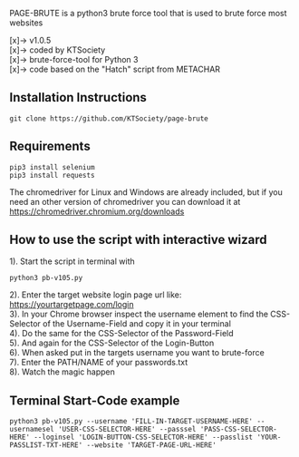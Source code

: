 PAGE-BRUTE is a python3 brute force tool that is used to brute force most websites

 [x]-> v1.0.5<br>
 [x]-> coded by KTSociety<br>
 [x]-> brute-force-tool for Python 3<br>
 [x]-> code based on the "Hatch" script from METACHAR<br>
 
## Installation Instructions
```
git clone https://github.com/KTSociety/page-brute
```

## Requirements
```
pip3 install selenium
pip3 install requests
```
The chromedriver for Linux and Windows are already included, but if you need an other version of chromedriver you can download it at https://chromedriver.chromium.org/downloads<br> 

## How to use the script with interactive wizard
1). Start the script in terminal with<br>
```
python3 pb-v105.py
```
2). Enter the target website login page url like: https://yourtargetpage.com/login<br>
3). In your Chrome browser inspect the username element to find the CSS-Selector of the Username-Field and copy it in your terminal<br>
4). Do the same for the CSS-Selector of the Password-Field<br>
5). And again for the CSS-Selector of the Login-Button<br>
6). When asked put in the targets username you want to brute-force<br>
7). Enter the PATH/NAME of your passwords.txt<br>
8). Watch the magic happen<br>

## Terminal Start-Code example
```
python3 pb-v105.py --username 'FILL-IN-TARGET-USERNAME-HERE' --usernamesel 'USER-CSS-SELECTOR-HERE' --passsel 'PASS-CSS-SELECTOR-HERE' --loginsel 'LOGIN-BUTTON-CSS-SELECTOR-HERE' --passlist 'YOUR-PASSLIST-TXT-HERE' --website 'TARGET-PAGE-URL-HERE'
```
